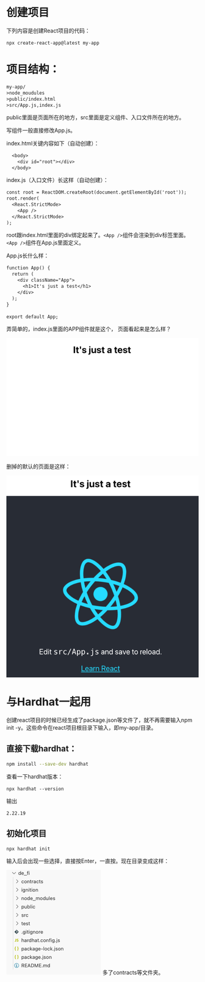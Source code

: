 # 创建项目
下列内容是创建React项目的代码：
```bash
npx create-react-app@latest my-app
```
# 项目结构：
```
my-app/
>node_moudules
>public/index.html
>src/App.js,index.js
```
public里面是页面所在的地方，src里面是定义组件、入口文件所在的地方。

写组件一般直接修改App.js。

index.html关键内容如下（自动创建）：
```
  <body>
    <div id="root"></div>
  </body>
```
index.js（入口文件）长这样（自动创建）：
```
const root = ReactDOM.createRoot(document.getElementById('root'));
root.render(
  <React.StrictMode>
    <App />
  </React.StrictMode>
);
```
root跟index.html里面的div绑定起来了。`<App />`组件会渲染到div标签里面。`<App />`组件在App.js里面定义。

App.js长什么样：
```
function App() {
  return (
    <div className="App">
      <h1>It's just a test</h1>
    </div>
  );
}

export default App;
```
弄简单的，index.js里面的APP组件就是这个，
页面看起来是怎么样？

![test](test.png)

删掉的默认的页面是这样：

![test](test2.png)

# 与Hardhat一起用
创建react项目的时候已经生成了package.json等文件了，就不再需要输入npm init -y。这些命令在react项目根目录下输入，即my-app/目录。
## 直接下载hardhat：
```bash
npm install --save-dev hardhat
```
查看一下hardhat版本：
```
npx hardhat --version
```
输出
```
2.22.19
```
## 初始化项目
```
npx hardhat init
```
输入后会出现一些选择，直接按Enter，一直按。现在目录变成这样：

![test](test3.png)
多了contracts等文件夹。
